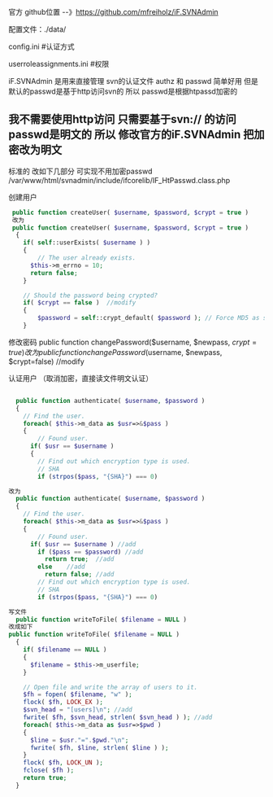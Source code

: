 官方 github位置 --》https://github.com/mfreiholz/iF.SVNAdmin

配置文件：./data/

config.ini    #认证方式

userroleassignments.ini  #权限

iF.SVNAdmin 是用来直接管理 svn的认证文件 authz 和 passwd 简单好用
但是默认的passwd是基于http访问svn的  所以 passwd是根据htpassd加密的

我不需要使用http访问 只需要基于svn:// 的访问  passwd是明文的
所以 修改官方的iF.SVNAdmin 把加密改为明文
--------
标准的 改如下几部分   可实现不用加密passwd 
/var/www/html/svnadmin/include/ifcorelib/IF_HtPasswd.class.php

创建用户
``` php
 public function createUser( $username, $password, $crypt = true )
 改为
 public function createUser( $username, $password, $crypt = true )
  {
    if( self::userExists( $username ) )
    {
    	// The user already exists.
      $this->m_errno = 10;
      return false;
    }

  	// Should the password being crypted?
  	if( $crypt == false )  //modify 
  	{
  		$password = self::crypt_default( $password ); // Force MD5 as salt!
  	}
```
修改密码
  public function changePassword($username, $newpass, $crypt=true)
改为
  public function changePassword($username, $newpass, $crypt=false) //modify


认证用户   （取消加密，直接读文件明文认证）
``` php

  public function authenticate( $username, $password )
  {
  	// Find the user.
    foreach( $this->m_data as $usr=>&$pass )
    {
    	// Found user.
      if( $usr == $username )
      {
      	// Find out which encryption type is used.
      	// SHA
      	if (strpos($pass, "{SHA}") === 0)

改为
  public function authenticate( $username, $password )
  {
  	// Find the user.
    foreach( $this->m_data as $usr=>&$pass )
    {
    	// Found user.
      if( $usr == $username ) //add
        if ($pass == $password) //add
          return true;	//add
        else	//add
          return false; //add
      	// Find out which encryption type is used.
      	// SHA
      	if (strpos($pass, "{SHA}") === 0)

写文件
  public function writeToFile( $filename = NULL )
改成如下
public function writeToFile( $filename = NULL )
  {
    if( $filename == NULL )
    {
      $filename = $this->m_userfile;
    }

    // Open file and write the array of users to it.
    $fh = fopen( $filename, "w" );
    flock( $fh, LOCK_EX );
    $svn_head = "[users]\n"; //add
    fwrite( $fh, $svn_head, strlen( $svn_head ) ); //add
    foreach( $this->m_data as $usr=>$pwd )
    {
      $line = $usr."=".$pwd."\n";
      fwrite( $fh, $line, strlen( $line ) );
    }
    flock( $fh, LOCK_UN );
    fclose( $fh );
    return true;
  }
```
